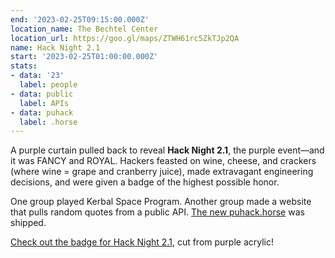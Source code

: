 ```yaml
---
end: '2023-02-25T09:15:00.000Z'
location_name: The Bechtel Center
location_url: https://goo.gl/maps/ZTWH61rc5ZkTJp2QA
name: Hack Night 2.1
start: '2023-02-25T01:00:00.000Z'
stats:
- data: '23'
  label: people
- data: public
  label: APIs
- data: puhack
  label: .horse
---
```


A purple curtain pulled back to reveal **Hack Night 2.1**, the purple event—and it was FANCY and ROYAL. Hackers feasted on wine, cheese, and crackers (where wine = grape and cranberry juice), made extravagant engineering decisions, and were given a badge of the highest possible honor.

One group played Kerbal Space Program. Another group made a website that pulls random quotes from a public API. [The new puhack.horse](https://github.com/purduehackers/puhack.horse) was shipped.

[Check out the badge for Hack Night 2.1](https://pbs.twimg.com/media/Fpr2eaoXsAUdVZs?format=jpg&name=large), cut from purple acrylic!